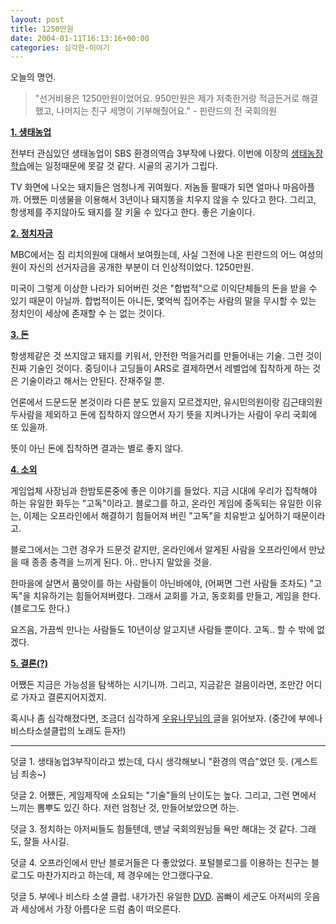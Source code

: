 ```yaml
---
layout: post
title: 1250만원
date: 2004-01-11T16:13:16+00:00
categories: 심각한-이야기
---
```

오늘의 명언.

<blockquote>"선거비용은 1250만원이었어요. 950만원은 제가 저축한거랑 적금든거로 해결했고, 나머지는 친구 세명이 기부해줬어요." - 핀란드의 전 국회의원</blockquote>

<u><b>1. 생태농업</b></u>

전부터 관심있던 생태농업이 SBS 환경의역습 3부작에 나왔다. 이번에 이장의 <a href="http://jinto.pe.kr/logs/archives/000303.html" target="aa">생태농장 학습</a>에는 일정때문에 못갈 것 같다. 시골의 공기가 그립다.

TV 화면에 나오는 돼지들은 엄청나게 귀여웠다. 저놈들 팔때가 되면 얼마나 마음아플까. 어쨌든 미생물을 이용해서 3년이나 돼지똥을 치우지 않을 수 있다고 한다. 그리고, 항생제를 주지않아도 돼지를 잘 키울 수 있다고 한다. 좋은 기술이다.

<u><b>2. 정치자금</b></u>

MBC에서는 짐 리치의원에 대해서 보여줬는데, 사실 그전에 나온 핀란드의 어느 여성의원이 자신의 선거자금을 공개한 부분이 더 인상적이었다. 1250만원.

미국이 그렇게 이상한 나라가 되어버린 것은 "합법적"으로 이익단체들의 돈을 받을 수 있기 때문이 아닐까. 합법적이든 아니든, 몇억씩 집어주는 사람의 말을 무시할 수 있는 정치인이 세상에 존재할 수 는 없는 것이다.

<u><b>3. 돈</b></u>

항생제같은 것 쓰지않고 돼지를 키워서, 안전한 먹을거리를 만들어내는 기술. 그런 것이 진짜 기술인 것이다. 중딩이나 고딩들이 ARS로 결제하면서 레벨업에 집착하게 하는 것은 기술이라고 해서는 안된다. 잔재주일 뿐.

언론에서 드문드문 본것이라 다른 분도 있을지 모르겠지만, 유시민의원이랑 김근태의원 두사람을 제외하고 돈에 집착하지 않으면서 자기 뜻을 지켜나가는 사람이 우리 국회에 또 있을까.

뜻이 아닌 돈에 집착하면 결과는 별로 좋지 않다.

<u><b>4. 소외</b></u>

게임업체 사장님과 한밤토론중에 좋은 이야기를 들었다. 지금 시대에 우리가 집착해야 하는 유일한 화두는 "고독"이라고. 블로그를 하고, 온라인 게임에 중독되는 유일한 이유는, 이제는 오프라인에서 해결하기 힘들어져 버린 "고독"을 치유받고 싶어하기 때문이라고.

블로그에서는 그런 경우가 드문것 같지만, 온라인에서 알게된 사람을 오프라인에서 만났을 때 종종 충격을 느끼게 된다. 아.. 만나지 말았을 것을.

한마을에 살면서 품앗이를 하는 사람들이 아닌바에야, (어쩌면 그런 사람들 조차도) "고독"을 치유하기는 힘들어져버렸다. 그래서 교회를 가고, 동호회를 만들고, 게임을 한다. (블로그도 한다.)

요즈음, 가끔씩 만나는 사람들도 10년이상 알고지낸 사람들 뿐이다. 고독.. 할 수 밖에 없겠다.

<u><b>5. 결론(?)</b></u>

어쨌든 지금은 가능성을 탐색하는 시기니까. 그리고, 지금같은 걸음이라면, 조만간 어디로 가자고 결론지어지겠지.

혹시나 좀 심각해졌다면, 조금더 심각하게 <a href="http://marlais.egloos.com/211121" target="bb">우유나무님의 </a>글을 읽어보자. (중간에 부에나비스타소셜클럽의 노래도 듣자!)

<hr />

덧글 1. 생태농업3부작이라고 썼는데, 다시 생각해보니 "환경의 역습"었던 듯. (게스트님 죄송~)

덧글 2. 어쨌든, 게임제작에 소요되는 "기술"들의 난이도는 높다. 그리고, 그런 면에서 느끼는 뽐뿌도 있긴 하다. 저런 엄청난 것, 만들어보았으면 하는.

덧글 3. 정치하는 아저씨들도 힘들텐데, 맨날 국회의원님들 욕만 해대는 것 같다. 그래도, 잘들 사시길.

덧글 4. 오프라인에서 만난 블로거들은 다 좋았었다. 포털블로그를 이용하는 친구는 블로그도 마찬가지라고 하는데, 제 경우에는 안그랬다구요.

덧글 5. 부에나 비스타 소셜 클럽. 내가가진 유일한 <a href="http://jinto.pe.kr/logs/archives/000282.html" target="aa">DVD</a>. 꼼빠이 세군도 아저씨의 웃음과 세상에서 가장 아름다운 드럼 춤이 떠오른다.
